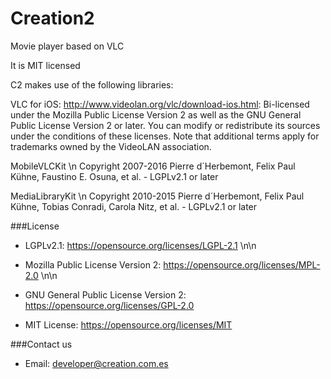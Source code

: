 # Creation2

Movie player based on VLC

It is MIT licensed

C2 makes use of the following libraries:

VLC for iOS: http://www.videolan.org/vlc/download-ios.html:
Bi-licensed under the Mozilla Public License Version 2 as well as the GNU General Public License Version 2 or later. You can modify or redistribute its sources under the conditions of these licenses. Note that additional terms apply for trademarks owned by the VideoLAN association.

MobileVLCKit \n Copyright 2007-2016 Pierre d´Herbemont, Felix Paul Kühne, Faustino E. Osuna, et al. - LGPLv2.1 or later

MediaLibraryKit \n Copyright 2010-2015 Pierre d´Herbemont, Felix Paul Kühne, Tobias Conradi, Carola Nitz, et al. - LGPLv2.1 or later

###License

  - LGPLv2.1: https://opensource.org/licenses/LGPL-2.1 \n\n

  - Mozilla Public License Version 2: https://opensource.org/licenses/MPL-2.0 \n\n

  - GNU General Public License Version 2: https://opensource.org/licenses/GPL-2.0

  - MIT License: https://opensource.org/licenses/MIT
  

###Contact us

 - Email: developer@creation.com.es
